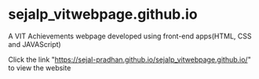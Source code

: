 # sejalp_vitwebpage.github.io
A VIT Achievements webpage developed using front-end apps(HTML, CSS and JAVAScript)

Click the link "https://sejal-pradhan.github.io/sejalp_vitwebpage.github.io/" to view the website
